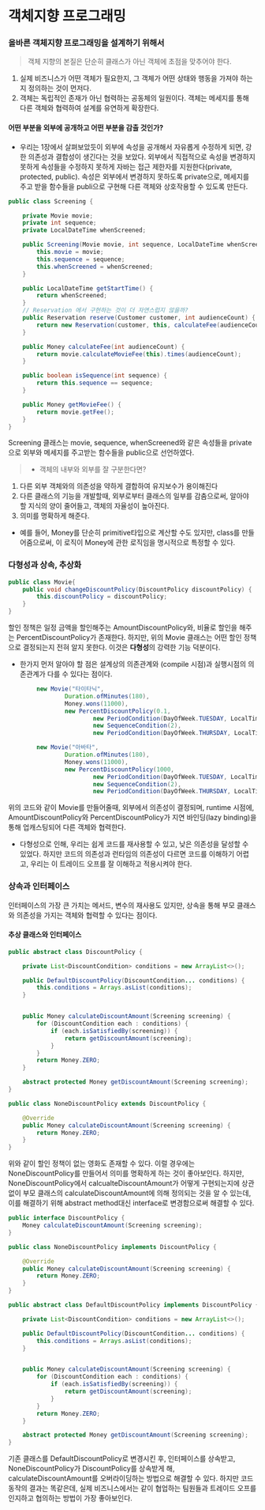 # 객체지향 프로그래밍

### 올바른 객체지향 프로그래밍을 설계하기 위해서

> 객체 지향의 본질은 단순히 클래스가 아닌 객체에 초점을 맞추어야 한다.

1. 실제 비즈니스가 어떤 객체가 필요한지, 그 객체가 어떤 상태와 행동을 가져야 하는지 정의하는 것이 먼저다.
2. 객체는 독립적인 존재가 아닌 협력하는 공동체의 일원이다. 객체는 메세지를 통해 다른 객체와 협력하여 설계를 유연하게 확장한다.


#### 어떤 부분을 외부에 공개하고 어떤 부분을 감출 것인가?

* 우리는 1장에서 살펴보았듯이 외부에 속성을 공개해서 자유롭게 수정하게 되면, 강한 의존성과 결합성이 생긴다는 것을 보았다. 외부에서 직접적으로 속성을 변경하지 못하게 속성들을 수정하지 못하게 자바는 접근 제한자를 지원한다(private, protected, public). 속성은 외부에서 변경하지 못하도록 private으로, 메세지를 주고 받을 함수들을 publi으로 구현해 다른 객체와 상호작용할 수 있도록 만든다.
``` java
public class Screening {

    private Movie movie;
    private int sequence;
    private LocalDateTime whenScreened;

    public Screening(Movie movie, int sequence, LocalDateTime whenScreened) {
        this.movie = movie;
        this.sequence = sequence;
        this.whenScreened = whenScreened;
    }

    public LocalDateTime getStartTime() {
        return whenScreened;
    }
    // Reservation 에서 구현하는 것이 더 자연스럽지 않을까?
    public Reservation reserve(Customer customer, int audienceCount) {
        return new Reservation(customer, this, calculateFee(audienceCount), audienceCount);
    }

    public Money calculateFee(int audienceCount) {
        return movie.calculateMovieFee(this).times(audienceCount);
    }

    public boolean isSequence(int sequence) {
        return this.sequence == sequence;
    }

    public Money getMovieFee() {
        return movie.getFee();
    }
}
```
Screening 클래스는 movie, sequence, whenScreened와 같은 속성들을 private으로 외부와 메세지를 주고받는 함수들을 public으로 선언하였다.

>* 객체의 내부와 외부를 잘 구분한다면?
1. 다른 외부 객체와의 의존성을 약하게 결합하여 유지보수가 용이해진다
2. 다른 클래스의 기능을 개발할때, 외부로부터 클래스의 일부를 감춤으로써, 알아야 할 지식의 양이 줄어들고, 객체의 자율성이 높아진다.
3. 의미를 명확하게 해준다.
* 예를 들어, Money를 단순히 primitive타입으로 계산할 수도 있지만, class를 만들어줌으로써, 이 로직이 Money에 관한 로직임을 명시적으로 특정할 수 있다.


### 다형성과 상속, 추상화

``` java
public class Movie{
    public void changeDiscountPolicy(DiscountPolicy discountPolicy) {
        this.discountPolicy = discountPolicy;
    }
}

```
할인 정책은 일정 금액을 할인해주는 AmountDiscountPolicy와, 비율로 할인을 해주는 PercentDiscountPolicy가 존재한다. 하지만, 위의 Movie 클래스는 어떤 할인 정책으로 결정되는지 전혀 알지 못한다. 이것은 **다형성**의 강력한 기능 덕분이다.

* 한가지 먼저 알아야 할 점은 설계상의 의존관계와 (compile 시점)과 실행시점의 의존관계가 다를 수 있다는 점이다.


``` java
        new Movie("타이타닉",
                Duration.ofMinutes(180),
                Money.wons(11000),
                new PercentDiscountPolicy(0.1,
                        new PeriodCondition(DayOfWeek.TUESDAY, LocalTime.of(14, 0), LocalTime.of(16, 59)),
                        new SequenceCondition(2),
                        new PeriodCondition(DayOfWeek.THURSDAY, LocalTime.of(10, 0), LocalTime.of(13, 59))));

        new Movie("아바타",
                Duration.ofMinutes(180),
                Money.wons(11000),
                new PercentDiscountPolicy(1000,
                        new PeriodCondition(DayOfWeek.TUESDAY, LocalTime.of(14, 0), LocalTime.of(16, 59)),
                        new SequenceCondition(2),
                        new PeriodCondition(DayOfWeek.THURSDAY, LocalTime.of(10, 0), LocalTime.of(13, 59))));
```
위의 코드와 같이 Movie를 만들어줄때, 외부에서 의존성이 결정되며, runtime 시점에, AmountDiscountPolicy와 PercentDiscountPolicy가 지연 바인딩(lazy binding)을 통해 업캐스팅되어 다른 객체와 협력한다.

* 다형성으로 인해, 우리는 쉽게 코드를 재사용할 수 있고, 낮은 의존성을 달성할 수 있었다. 하지만 코드의 의존성과 런타임의 의존성이 다르면 코드를 이해하기 어렵고, 우리는 이 트레이드 오프를 잘 이해하고 적용시켜야 한다.

### 상속과 인터페이스

인터페이스의 가장 큰 가치는 메서드, 변수의 재사용도 있지만, 상속을 통해 부모 클래스와 의존성을 가지는 객체와 협력할 수 있다는 점이다.

#### 추상 클래스와 인터페이스

``` java
public abstract class DiscountPolicy {

    private List<DiscountCondition> conditions = new ArrayList<>();

    public DefaultDiscountPolicy(DiscountCondition... conditions) {
        this.conditions = Arrays.asList(conditions);
    }


    public Money calculateDiscountAmount(Screening screening) {
        for (DiscountCondition each : conditions) {
            if (each.isSatisfiedBy(screening)) {
                return getDiscountAmount(screening);
            }
        }
        return Money.ZERO;
    }

    abstract protected Money getDiscountAmount(Screening screening);
}

public class NoneDiscountPolicy extends DiscountPolicy {

    @Override
    public Money calculateDiscountAmount(Screening screening) {
        return Money.ZERO;
    }
}
```
위와 같이 할인 정책이 없는 영화도 존재할 수 있다. 이럴 경우에는 NoneDiscountPolicy를 만들어서 의미를 명확하게 하는 것이 좋아보인다. 하지만, NoneDiscountPolicy에서 calcualteDiscountAmount가 어떻게 구현되는지에 상관없이 부모 클래스의 calculateDiscountAmount에 의해 정의되는 것을 알 수 있는데, 이를 해결하기 위해 abstract method대신 interface로 변경함으로써 해결할 수 있다.

``` java
public interface DiscountPolicy {
    Money calculateDiscountAmount(Screening screening);
}

public class NoneDiscountPolicy implements DiscountPolicy {

    @Override
    public Money calculateDiscountAmount(Screening screening) {
        return Money.ZERO;
    }
}

public abstract class DefaultDiscountPolicy implements DiscountPolicy {

    private List<DiscountCondition> conditions = new ArrayList<>();

    public DefaultDiscountPolicy(DiscountCondition... conditions) {
        this.conditions = Arrays.asList(conditions);
    }


    public Money calculateDiscountAmount(Screening screening) {
        for (DiscountCondition each : conditions) {
            if (each.isSatisfiedBy(screening)) {
                return getDiscountAmount(screening);
            }
        }
        return Money.ZERO;
    }

    abstract protected Money getDiscountAmount(Screening screening);
}

```
기존 클래스를 DefaultDiscountPolicy로 변경시킨 후, 인터페이스를 상속받고, NoneDiscountPolicy가 DiscountPolicy를 상속받게 해, calculateDiscountAmount를 오버라이딩하는 방법으로 해결할 수 있다. 하지만 코드 동작의 결과는 똑같은데, 실제 비즈니스에서는 같이 협업하는 팀원들과 트레이드 오프를 인지하고 협의하는 방법이 가장 좋아보인다.